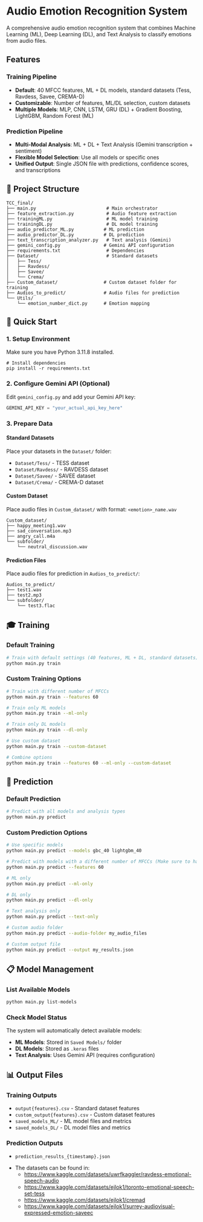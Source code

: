 # Audio Emotion Recognition System

A comprehensive audio emotion recognition system that combines Machine Learning (ML), Deep Learning (DL), and Text Analysis to classify emotions from audio files.

## Features

### **Training Pipeline**
- **Default**: 40 MFCC features, ML + DL models, standard datasets (Tess, Ravdess, Savee, CREMA-D)
- **Customizable**: Number of features, ML/DL selection, custom datasets
- **Multiple Models**: MLP, CNN, LSTM, GRU (DL) + Gradient Boosting, LightGBM, Random Forest (ML)

### **Prediction Pipeline**
- **Multi-Modal Analysis**: ML + DL + Text Analysis (Gemini transcription + sentiment)
- **Flexible Model Selection**: Use all models or specific ones
- **Unified Output**: Single JSON file with predictions, confidence scores, and transcriptions

## 📁 Project Structure

```
TCC_final/
├── main.py                          # Main orchestrator
├── feature_extraction.py            # Audio feature extraction
├── trainingML.py                    # ML model training
├── trainingDL.py                    # DL model training
├── audio_predictor_ML.py           # ML prediction
├── audio_predictor_DL.py           # DL prediction
├── text_transcription_analyzer.py   # Text analysis (Gemini)
├── gemini_config.py                # Gemini API configuration
├── requirements.txt                 # Dependencies
├── Dataset/                         # Standard datasets
│   ├── Tess/
│   ├── Ravdess/
│   ├── Savee/
│   └── Crema/
├── Custom_dataset/                 # Custom dataset folder for training
├── Audios_to_predict/              # Audio files for prediction
└── Utils/
    └── emotion_number_dict.py      # Emotion mapping
```

## 🚀 Quick Start

### 1. Setup Environment

Make sure you have Python 3.11.8 installed.

```
# Install dependencies
pip install -r requirements.txt
```

### 2. Configure Gemini API (Optional)

Edit `gemini_config.py` and add your Gemini API key:
```python
GEMINI_API_KEY = "your_actual_api_key_here"
```

### 3. Prepare Data

#### Standard Datasets
Place your datasets in the `Dataset/` folder:
- `Dataset/Tess/` - TESS dataset
- `Dataset/Ravdess/` - RAVDESS dataset  
- `Dataset/Savee/` - SAVEE dataset
- `Dataset/Crema/` - CREMA-D dataset

#### Custom Dataset
Place audio files in `Custom_dataset/` with format: `<emotion>_name.wav`
```
Custom_dataset/
├── happy_meeting1.wav
├── sad_conversation.mp3
├── angry_call.m4a
└── subfolder/
    └── neutral_discussion.wav
```

#### Prediction Files
Place audio files for prediction in `Audios_to_predict/`:
```
Audios_to_predict/
├── test1.wav
├── test2.mp3
└── subfolder/
    └── test3.flac
```

## 🎓 Training

### Default Training
```bash
# Train with default settings (40 features, ML + DL, standard datasets)
python main.py train
```

### Custom Training Options
```bash
# Train with different number of MFCCs
python main.py train --features 60

# Train only ML models
python main.py train --ml-only

# Train only DL models  
python main.py train --dl-only

# Use custom dataset
python main.py train --custom-dataset

# Combine options
python main.py train --features 60 --ml-only --custom-dataset
```

## 🔮 Prediction

### Default Prediction
```bash
# Predict with all models and analysis types
python main.py predict
```

### Custom Prediction Options
```bash
# Use specific models
python main.py predict --models gbc_40 lightgbm_40

# Predict with models with a different number of MFCCs (Make sure to have trained models with this number of MFCCs beforehand)
python main.py predict --features 60

# ML only
python main.py predict --ml-only

# DL only
python main.py predict --dl-only

# Text analysis only
python main.py predict --text-only

# Custom audio folder
python main.py predict --audio-folder my_audio_files

# Custom output file
python main.py predict --output my_results.json
```

## 📋 Model Management

### List Available Models
```bash
python main.py list-models
```

### Check Model Status
The system will automatically detect available models:
- **ML Models**: Stored in `Saved Models/` folder
- **DL Models**: Stored as `.keras` files
- **Text Analysis**: Uses Gemini API (requires configuration)

## 📊 Output Files

### Training Outputs
- `output{features}.csv` - Standard dataset features
- `custom_output{features}.csv` - Custom dataset features
- `saved_models_ML/` - ML model files and metrics
- `saved_models_DL/` - DL model files and metrics

### Prediction Outputs
- `prediction_results_{timestamp}.json`


* The datasets can be found in: 
  - https://www.kaggle.com/datasets/uwrfkaggler/ravdess-emotional-speech-audio
  - https://www.kaggle.com/datasets/ejlok1/toronto-emotional-speech-set-tess
  - https://www.kaggle.com/datasets/ejlok1/cremad
  - https://www.kaggle.com/datasets/ejlok1/surrey-audiovisual-expressed-emotion-saveec
